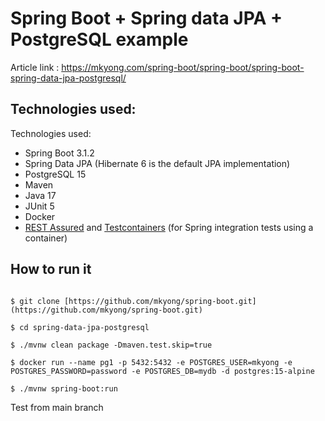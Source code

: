 # Spring Boot + Spring data JPA + PostgreSQL example

Article link : https://mkyong.com/spring-boot/spring-boot/spring-boot-spring-data-jpa-postgresql/

## Technologies used:
Technologies used:
* Spring Boot 3.1.2
* Spring Data JPA (Hibernate 6  is the default JPA implementation)
* PostgreSQL 15
* Maven
* Java 17
* JUnit 5
* Docker
* [REST Assured](https://rest-assured.io/) and [Testcontainers](https://testcontainers.com/) (for Spring integration tests using a container)

## How to run it
```

$ git clone [https://github.com/mkyong/spring-boot.git](https://github.com/mkyong/spring-boot.git)

$ cd spring-data-jpa-postgresql

$ ./mvnw clean package -Dmaven.test.skip=true

$ docker run --name pg1 -p 5432:5432 -e POSTGRES_USER=mkyong -e POSTGRES_PASSWORD=password -e POSTGRES_DB=mydb -d postgres:15-alpine

$ ./mvnw spring-boot:run

```

Test from main branch